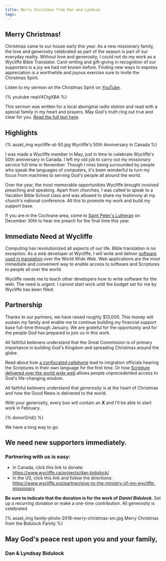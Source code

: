 ```yaml
---
title: Merry Christmas from Dan and Lyndsay
tags:
---
```


## Merry Christmas!

Christmas came to our house early this year. As a new missionary family, the love and generosity celebrated as part of the season is part of our everyday reality. Without love and generosity, I could not do my work as a Wycliffe Bible Translator. Card-writing and gift-giving in recognition of our supporters is a joy we had not known before. Finding new ways to express appreciation is a worthwhile and joyous exercise sure to invite the Christmas Spirit.

Listen to my sermon on the Christmas Spirit on [YouTube](https://youtu.be/rwpV4CtgXBA). 

{% youtube rwpV4CtgXBA %}

This sermon was written for a local aboriginal radio station and read with a special family in my heart and prayers. May God's truth ring out true and clear for you. [Read the full text here](https://whatdandoes.info/2018/12/12/Galatians-5-13-26-Living-by-the-Spirit-s-Power/).


## Highlights

{% asset_img wycliffe-at-50.jpg Wycliffe's 50th Anniversary in Canada %}

I was made a Wycliffe member in May, just in time to celebrate Wycliffe's 50th anniversary in Canada. I left my old job to carry out my missionary service full time in November. Though I miss being surrounded by people who speak the languages of computers, it's been wonderful to turn my focus from machines to serving God's people all around the world. 

Over the year, the most memorable opportunities Wycliffe brought involved preaching and speaking. Apart from churches, I was called to speak to a Vacation Bible School class and was allowed to share my testimony at my church's national conference. All this to promote my work and build my support base.

If you are in the Cochrane area, come to [Saint Peter's Lutheran](http://saintpeters.ca/) on December 30th to hear me preach for the final time this year.

## Immediate Need at Wycliffe

Computing has revolutionized all aspects of our life. Bible translation is no exception. As a web developer at Wycliffe, I will write and deliver [software used in translation](https://scriptureforge.org/) over the World Wide Web. Web applications are the most immediate and convenient way to enable access to software and Scriptures to people all over the world.

Wycliffe needs me to teach other developers how to write software for the web. The need is urgent. I cannot start work until the budget set for me by Wycliffe has been filled.

## Partnership

Thanks to our partners, we have raised roughly $13,000. This money will sustain my family and enable me to continue building my financial support base full-time through January. We are grateful for the opportunity and for the people God has prepared to join us in this work.

All faithful believers understand that the Great Commission is of primary importance in building God's Kingdom and spreading Christmas around the globe.

Read about how [a confiscated cellphone](https://whatdandoes.info/2018/12/03/Jesus-Speaks-through-an-App/) lead to imigration officials hearing the Scriptures in their own language for the first time. Or how [Scripture delivered over the world wide web](https://whatdandoes.info/2018/12/05/The-Bible-on-the-Web-God-s-GPS/) allows people unprecedented access to God's life-changing wisdom.

All faithful believers understand that _generosity_ is at the heart of Christmas and how the Good News is delivered to the world.

With your generosity, every box will contain an **X** and I'll be able to start work in February. 

{% donorGrid() %}

We have a long way to go.

## We need new supporters immediately.

### Partnering with us is easy:

- In Canada, click this link to donate: https://www.wycliffe.ca/projects/dan-bidulock/
- In the US, click this link and follow the directions: https://www.wycliffe.org/partner/give-to-the-ministry-of-my-wycliffe-missionary 

**Be sure to indicate that the donation is for the work of _Daniel Bidulock_**. Set up a recurring donation or make a one-time contribution. All generosity is celebrated.

{% asset_img family-photo-2018-merry-christmas-sm.jpg Merry Christmas from the Bidulock Family %}

## May God's peace rest upon you and your family,

### Dan & Lyndsay Bidulock
